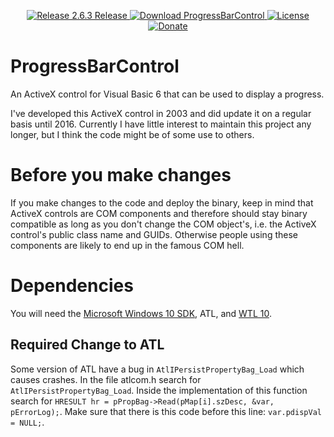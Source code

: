 <p align=center>
  <a href="https://github.com/TimoKunze/ProgressBarControl/releases/tag/2.6.3">
    <img alt="Release 2.6.3 Release" src="https://img.shields.io/badge/release-2.6.3-0688CB.svg">
  </a>
  <a href="https://github.com/TimoKunze/ProgressBarControl/releases">
    <img alt="Download ProgressBarControl" src="https://img.shields.io/badge/download-latest-0688CB.svg">
  </a>
  <a href="https://github.com/TimoKunze/ProgressBarControl/blob/master/LICENSE">
    <img alt="License" src="https://img.shields.io/badge/license-MIT-0688CB.svg">
  </a>
  <a href="https://www.paypal.com/xclick/business=TKunze71216%40gmx.de&item_name=ProgressBarControl&no_shipping=1&tax=0&currency_code=EUR">
    <img alt="Donate" src="https://img.shields.io/badge/%24-donate-E44E4A.svg">
  </a>
</p>

# ProgressBarControl
An ActiveX control for Visual Basic 6 that can be used to display a progress.

I've developed this ActiveX control in 2003 and did update it on a regular basis until 2016. Currently I have little interest to maintain this project any longer, but I think the code might be of some use to others.

# Before you make changes
If you make changes to the code and deploy the binary, keep in mind that ActiveX controls are COM components and therefore should stay binary compatible as long as you don't change the COM object's, i.e. the ActiveX control's public class name and GUIDs. Otherwise people using these components are likely to end up in the famous COM hell.

# Dependencies
You will need the [Microsoft Windows 10 SDK](https://developer.microsoft.com/en-us/windows/downloads/windows-10-sdk), ATL, and [WTL 10](https://sourceforge.net/projects/wtl/).

## Required Change to ATL
Some version of ATL have a bug in ```AtlIPersistPropertyBag_Load``` which causes crashes. In the file atlcom.h search for ```AtlIPersistPropertyBag_Load```. Inside the implementation of this function search for ```HRESULT hr = pPropBag->Read(pMap[i].szDesc, &var, pErrorLog);```. Make sure that there is this code before this line: ```var.pdispVal = NULL;```.